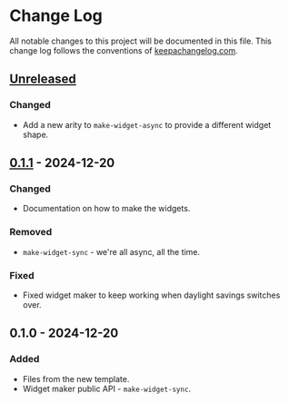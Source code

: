 # Change Log
All notable changes to this project will be documented in this file. This change log follows the conventions of [keepachangelog.com](http://keepachangelog.com/).

## [Unreleased]
### Changed
- Add a new arity to `make-widget-async` to provide a different widget shape.

## [0.1.1] - 2024-12-20
### Changed
- Documentation on how to make the widgets.

### Removed
- `make-widget-sync` - we're all async, all the time.

### Fixed
- Fixed widget maker to keep working when daylight savings switches over.

## 0.1.0 - 2024-12-20
### Added
- Files from the new template.
- Widget maker public API - `make-widget-sync`.

[Unreleased]: https://github.com/benjaminbinford/day20/compare/0.1.1...HEAD
[0.1.1]: https://github.com/benjaminbinford/day20/compare/0.1.0...0.1.1
